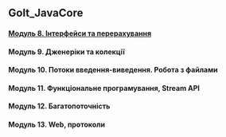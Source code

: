 ## GoIt_JavaCore
#### [Модуль 8. Інтерфейси та перерахування](https://github.com/Gr1Lzy/GoIt_JavaCore/tree/Module8)
#### Модуль 9. Дженеріки та колекції
#### Модуль 10. Потоки введення-виведення. Робота з файлами
#### Модуль 11. Функціональне програмування, Stream API
#### Модуль 12. Багатопоточність
#### Модуль 13. Web, протоколи
